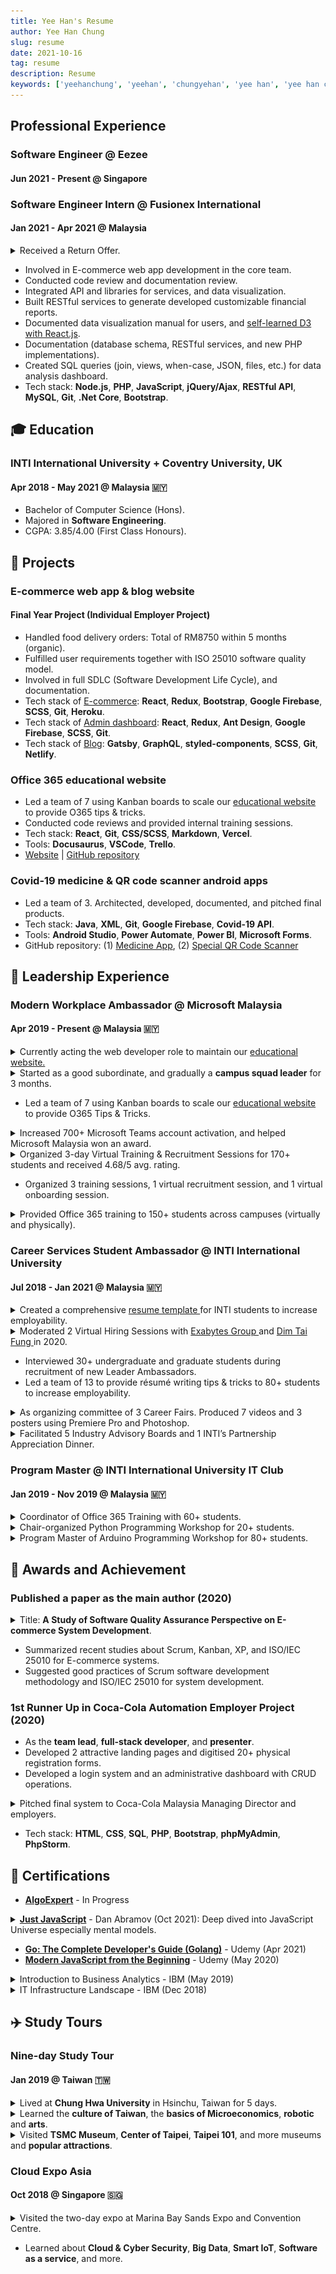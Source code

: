```yaml
---
title: Yee Han's Resume
author: Yee Han Chung
slug: resume
date: 2021-10-16
tag: resume
description: Resume
keywords: ['yeehanchung', 'yeehan', 'chungyehan', 'yee han', 'yee han chung']
---
```


## Professional Experience

### Software Engineer @ Eezee

#### Jun 2021 - Present @ Singapore

<!-- - [Eezee.sg](https://eezee.sg/about-us) is Singapore's largest B2B marketplace for industrial and business supplies. We are committed to providing a customer-centric eCommerce experience that is easy, transparent and secure.
- Build mobile reusable components based on system design from Figma.
- Strategic planning and decision-making for driving successful hires.
- Automate test cases for improving site-reliability.
- Documentation for onboarding Software Engineer and Quality Assurance Test Engineer.
- Developed internal CLI tooling for detecting UI difference on each build process.
- Tech stack: **TypeScript**, **JavaScript**, **Node.js**, **JSX/CSS/XPATH**, **DOM manipulation** -->

### Software Engineer Intern @ Fusionex International

#### Jan 2021 - Apr 2021 @ Malaysia

<details className="view-contributions">
  <summary>Received a Return Offer.</summary>
  <ul>
    <img
      src="../../img/fusionex-and-yeehan.png"
      alt="MWS Astro Excitement Day"
      className="ul-img"
    />
  </ul>
</details>

- Involved in E-commerce web app development in the core team.
- Conducted code review and documentation review.
- Integrated API and libraries for services, and data visualization.
- Built RESTful services to generate developed customizable financial reports.
- Documented data visualization manual for users, and [self-learned D3 with React.js](https://vizhub.com/cyeehan).
- Documentation (database schema, RESTful services, and new PHP implementations).
- Created SQL queries (join, views, when-case, JSON, files, etc.) for data analysis dashboard.
- Tech stack: **Node.js**, **PHP**, **JavaScript**, **jQuery/Ajax**, **RESTful API**, **MySQL**, **Git**, **.Net Core**, **Bootstrap**.

<!-- Education -->

## 🎓 Education

### INTI International University + Coventry University, UK

#### Apr 2018 - May 2021 @ Malaysia 🇲🇾

- Bachelor of Computer Science (Hons).
- Majored in **Software Engineering**.
- CGPA: 3.85/4.00 (First Class Honours).

<!-- Projects -->

## 🥞 Projects

### E-commerce web app & blog website

#### Final Year Project (Individual Employer Project)

- Handled food delivery orders: Total of RM8750 within 5 months (organic).
- Fulfilled user requirements together with ISO 25010 software quality model.
- Involved in full SDLC (Software Development Life Cycle), and documentation.
- Tech stack of [E-commerce](http://www.sausagekl.com/): **React**, **Redux**, **Bootstrap**, **Google Firebase**, **SCSS**, **Git**, **Heroku**.
- Tech stack of [Admin dashboard](http://www.sausagekl.com/): **React**, **Redux**, **Ant Design**, **Google Firebase**, **SCSS**, **Git**.
- Tech stack of [Blog](https://prettier-jones-267440.netlify.app/): **Gatsby**, **GraphQL**, **styled-components**, **SCSS**, **Git**, **Netlify**.

### Office 365 educational website

- Led a team of 7 using Kanban boards to scale our [educational website](https://modern-workplace-squad.netlify.app/) to provide O365 tips & tricks.
- Conducted code reviews and provided internal training sessions.
- Tech stack: **React**, **Git**, **CSS/SCSS**, **Markdown**, **Vercel**.
- Tools: **Docusaurus**, **VSCode**, **Trello**.
- [Website](https://modern-workplace-squad.netlify.app/) | [GitHub repository](https://github.com/cyeehan/modern-workplace-squad)

### Covid-19 medicine & QR code scanner android apps

- Led a team of 3. Architected, developed, documented, and pitched final products.
- Tech stack: **Java**, **XML**, **Git**, **Google Firebase**, **Covid-19 API**.
- Tools: **Android Studio**, **Power Automate**, **Power BI**, **Microsoft Forms**.
- GitHub repository: (1) [Medicine App](https://github.com/cyeehan/medicine-covid-19-health-check), (2) [Special QR Code Scanner](https://github.com/cyeehan/medicine-qr-code-scanner)

<!-- Leadership experience -->

## 🚀 Leadership Experience

<!-- 1st -->

### Modern Workplace Ambassador @ Microsoft Malaysia

#### Apr 2019 - Present @ Malaysia 🇲🇾

<details className="details-q">
  <summary className="details-css">
    Currently acting the web developer role to maintain our
    <a
      href="https://modern-workplace-squad.netlify.app/"
      rel="noopener noreferrer">
      educational website.
    </a>
  </summary>
  <ul>
    <img
      src="../../img/mws-website-tech-group-picture.png"
      className="Tech group picture"
    />
    <img
      src="../../img/mws-trello-kanban-board.png"
      className="Trello Kanban board"
    />
  </ul>
</details>

<details className="details-q">
  <summary className="details-css">
    Started as a good subordinate, and gradually a <b>campus squad leader</b> for 3 months.
  </summary>
  <ul>
    <img
      src="../../img/mws-cny.jpg"
      className="MWS Chinese New Year 2020"
    />
  </ul>
</details>

- Led a team of 7 using Kanban boards to scale our [educational website](https://modern-workplace-squad.netlify.app/) to provide O365 Tips & Tricks.

<details className="details-q">
  <summary className="details-css">
    Increased 700+ Microsoft Teams account activation, and helped Microsoft
    Malaysia won an award.
  </summary>
  <ul>
    <img
      src="../../img/mws-astro-excitement-day.jpg"
      alt="MWS Astro Excitement Day"
      className="ul-img"
    />
  </ul>
</details>

<details className="details-q">
  <summary className="details-css">
    Organized 3-day Virtual Training & Recruitment Sessions for 170+ students
    and received 4.68/5 avg. rating.
  </summary>
  <ul>
    <img
      src="../../img/mws-assessment-day.jpg"
      alt="MWS Assessment Day"
      className="ul-img"
    />
    <img
      src="../../img/mws-recruitment-training-jan-2021.png"
      alt="MWS Recruitment Training Jan 2021"
      className="ul-img"
    />
  </ul>
</details>

- Organized 3 training sessions, 1 virtual recruitment session, and 1 virtual onboarding session.

<!-- Because not li underneath summary, therefore classname is in place compared to fusionex prof. exp. -->

<details className="details-q">
  <summary className="details-css">
    Provided Office 365 training to 150+ students across campuses (virtually and
    physically).
  </summary>
  <ul>
    <img
      src="../../img/mws-inti-kl-training.jpg"
      alt="MWS INTI KL Training"
      className="ul-img"
    />
  </ul>
</details>

<!-- 2nd -->

### Career Services Student Ambassador @ INTI International University

#### Jul 2018 - Jan 2021 @ Malaysia 🇲🇾

<!-- - Moderated 2 Virtual Hiring Sessions with [**Exabytes Group**](https://www.exabytes.my/about) and [**Dim Tai Fung**](https://www.dintaifung.com.my/) in 2020.
- Interviewed 30+ undergraduate and graduate students during recruitment of new Leader Ambassadors.
- Led a team of 13 to provide résumé writing tips & tricks to 80+ students to increase employability.
- As organizing committee of 3 Career Fairs. Produced 7 videos and 3 posters using Premiere Pro and Photoshop.
- Facilitated 5 Industry Advisory Boards and 1 INTI’s Partnership Appreciation Dinner. -->

<details className="details-q">
  <summary className="details-css">
    Created a comprehensive
    <a
      href="https://drive.google.com/file/d/16uEYEffSm55oq8GoI5FMexFYoLQ8_VmU/view?usp=sharing"
      rel="noopener noreferrer">
      resume template
    </a>
    for INTI students to increase employability.
  </summary>
  <ul>
    <img src="../../img/sa-engagement-session.jpg" className="ul-img" />
  </ul>
</details>

<details className="details-q">
  <summary className="details-css">
    Moderated 2 Virtual Hiring Sessions with
    <a href="https://www.exabytes.my/about" rel="noopener noreferrer">
      Exabytes Group
    </a>
    and
    <a href="https://www.dintaifung.com.my/" rel="noopener noreferrer">
      Dim Tai Fung
    </a> in 2020.
  </summary>
  <ul>
    <img src="../../img/sa-vhs-dim-tai-fung.png" width="300px" />
    <img src="../../img/sa-vhs-exabytes-group.png" width="300px" />
  </ul>
</details>

- Interviewed 30+ undergraduate and graduate students during recruitment of new Leader Ambassadors.
- Led a team of 13 to provide résumé writing tips & tricks to 80+ students to increase employability.

<details className="details-q">
  <summary className="details-css">
    As organizing committee of 3 Career Fairs. Produced 7 videos and 3 posters
    using Premiere Pro and Photoshop.
  </summary>
  <ul>
    <img src="../../img/sa-career-fair-2019.jpg" width="300px" />
  </ul>
</details>

<details className="details-q">
  <summary className="details-css">
    Facilitated 5 Industry Advisory Boards and 1 INTI’s Partnership Appreciation
    Dinner.
  </summary>
  <ul>
    <img src="../../img/sa-ipad-2018.jpg" width="300px" />
    <img src="../../img/sa-advisory-board.jpg" width="300px" />
  </ul>
</details>

<!-- ![SA Engagement Session](../../img/sa-engagement-session.jpg)
![Virtual Hiring Session with Dim Tai Fung 2020](../../img/sa-vhs-dim-tai-fung.png)
![Virtual Hiring Session with Exabytes 2020](../../img/sa-vhs-exabytes-group.png)
![INTI Career Fair Committee Members 2019](../../img/sa-career-fair-2019.jpg)
![IPAD 2018](../../img/sa-ipad-2018.jpg)
![Industry Advisory Board 2018](../../img/sa-advisory-board.jpg) -->

<!-- 3rd -->

### Program Master @ INTI International University IT Club

#### Jan 2019 - Nov 2019 @ Malaysia 🇲🇾

<details className="details-q">
  <summary className="details-css">
    Coordinator of Office 365 Training with 60+ students.
  </summary>
  <ul>
    <img src="../../img/inti-it-club-office-365.jpg" alt="Office 365 Training" />
  </ul>
</details>

<details className="details-q">
  <summary className="details-css">
    Chair-organized Python Programming Workshop for 20+ students.
  </summary>
  <ul>
    <img
      src="../../img/inti-it-club-python-programming-workshop.jpg"
      alt="Python Programming Workshop"
    />
  </ul>
</details>

<details className="details-q">
  <summary className="details-css">
    Program Master of Arduino Programming Workshop for 80+ students.
  </summary>
  <ul>
    <img
      src="../../img/inti-it-club-arduino-workshop.jpg"
      alt="Arduino Workshop"
    />
  </ul>
</details>

<!-- Awards and Achievements -->

## 🏅 Awards and Achievement

### Published a paper as the main author (2020)

<details className="details-q">
  <summary className="details-css">
    Title: <b>A Study of Software Quality Assurance Perspective on E-commerce System Development</b>.
  </summary>
  <ul>
    <img
      src="../../img/yeehan-icosah-2020.png"
      alt="YeeHan's ICOSAH Certificate"
    />
  </ul>
</details>

- Summarized recent studies about Scrum, Kanban, XP, and ISO/IEC 25010 for E-commerce systems.
- Suggested good practices of Scrum software development methodology and ISO/IEC 25010 for system development.

<!-- ![YeeHan's ICOSAH Certificate](../../img/yeehan-icosah-2020.png) -->

### 1st Runner Up in Coca-Cola Automation Employer Project (2020)

- As the **team lead**, **full-stack developer**, and **presenter**.
- Developed 2 attractive landing pages and digitised 20+ physical registration forms.
- Developed a login system and an administrative dashboard with CRUD operations.

<details className="details-q">
  <summary className="details-css">
    Pitched final system to Coca-Cola Malaysia Managing Director and employers.
  </summary>
  <ul>
    <img
      src="../../img/tccc-presentation.jpg"
      alt="Coca-Cola Employer Project Presentation"
    />
    <img
      src="../../img/tccc-team-picture.jpg"
      alt="Receiving 2nd Place Award"
    />
  </ul>
</details>

- Tech stack: **HTML**, **CSS**, **SQL**, **PHP**, **Bootstrap**, **phpMyAdmin**, **PhpStorm**.

## 📃 Certifications

- [**AlgoExpert**](https://www.algoexpert.io/product) - In Progress

<details className="details-q">
  <summary className="details-css">
    <strong><a href="https://www.yeehan.me/tech/javascript/just-javascript-course" rel="noreferrer noopener">Just JavaScript</a></strong> - Dan Abramov (Oct 2021): Deep dived into JavaScript Universe especially mental models.
  </summary>
  <ul>
    <img
      src="../../img/yeehanchung-justjavascript.com-certificate.png"
      alt="Yeehan's Just JavaScript Certificate"
    />
  </ul>
</details>

- [**Go: The Complete Developer's Guide (Golang)**](https://www.udemy.com/certificate/UC-f77f74ca-b8b6-4336-8575-f547073eb4e3/) - Udemy (Apr 2021)
- [**Modern JavaScript from the Beginning**](https://www.udemy.com/certificate/UC-5605d11a-5ab7-44b1-add9-048b9eda994e/) - Udemy (May 2020)

<!-- Introduction to Business Analytics - IBM (May 2019) -->
<details className="details-q">
  <summary className="details-css">
    Introduction to Business Analytics - IBM (May 2019)
  </summary>
  <ul>
    <img
      src="../../img/certificate-ibm-introduction-to-business-analytics.png"
      alt="Introduction to Business Analytics"
    />
  </ul>
</details>

<!-- IT Infrastructure Landscape -->
<details className="details-q">
  <summary className="details-css">
    IT Infrastructure Landscape - IBM (Dec 2018)
  </summary>
  <ul>
    <img
      src="../../img/certificate-ibm-it-infrastructure-landscape.png"
      alt="IT Infrastructure Landscape"
    />
  </ul>
</details>

## ✈️ Study Tours

### Nine-day Study Tour

#### Jan 2019 @ Taiwan 🇹🇼

<details className="details-q">
  <summary className="details-css">
    Lived at <b>Chung Hwa University</b> in Hsinchu, Taiwan for 5 days.
  </summary>
  <ul>
    <img
      src="../../img/taiwan-chung-hwa-uni-2.jpg"
      alt="Scenery in Chung Hwa University"
    />
    <img
      src="../../img/taiwan-chung-hwa-uni-1.jpg"
      alt="One of the buildings in Chung Hwa University"
    />
    <img
      src="../../img/taiwan-chung-hwa-uni-3.jpg"
      alt="3D Printer in Chung Hwa University"
    />
  </ul>
</details>

<details className="details-q">
  <summary className="details-css">
    Learned the <b>culture of Taiwan</b>, the <b>basics of Microeconomics</b>,
    <b>robotic</b> and <b>arts</b>.
  </summary>
  <ul>
    <img
      src="../../img/taiwan-robotic-1.jpg"
      alt="Building a Robot for a Small Competition"
    />
    <img src="../../img/taiwan-robotic-2.jpg" alt="Learning Robotic" />
    <img
      src="../../img/taiwan-chung-hwa-uni-3.jpg"
      alt="3D Printer in Chung Hwa University"
    />
  </ul>
</details>

<details className="details-q">
  <summary className="details-css">
    Visited <b>TSMC Museum</b>, <b>Center of Taipei</b>, <b>Taipei 101</b>, and
    more museums and <b>popular attractions</b>.
  </summary>
  <ul>
    <img
      src="../../img/taiwan-museum-1.jpg"
      alt="An Old Lady is Explaining about the History of Taiwan"
    />
    <img src="../../img/taiwan-taipei-101.jpg" alt="Taipei 101 Building" />
    <img src="../../img/taiwan-center-of-taipei.jpg" alt="Center of Taipei" />
  </ul>
</details>

### Cloud Expo Asia

#### Oct 2018 @ Singapore 🇸🇬

<details className="details-q">
  <summary className="details-css">
    Visited the two-day expo at Marina Bay Sands Expo and Convention Centre</b>.
  </summary>
  <ul>
    <img
      src="../../img/sg-cloud-expo-1.jpg"
      alt="Cloud Expo Asia Entrance"
    />
    <img src="../../img/sg-cloud-expo-2.jpg" alt="Cloud Expo Asia Talk" />
  </ul>
</details>

- Learned about **Cloud & Cyber Security**, **Big Data**, **Smart IoT**, **Software as a service**, and more.
